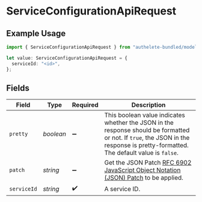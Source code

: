 # ServiceConfigurationApiRequest

## Example Usage

```typescript
import { ServiceConfigurationApiRequest } from "authelete-bundled/models/operations";

let value: ServiceConfigurationApiRequest = {
  serviceId: "<id>",
};
```

## Fields

| Field                                                                                                                                                                            | Type                                                                                                                                                                             | Required                                                                                                                                                                         | Description                                                                                                                                                                      |
| -------------------------------------------------------------------------------------------------------------------------------------------------------------------------------- | -------------------------------------------------------------------------------------------------------------------------------------------------------------------------------- | -------------------------------------------------------------------------------------------------------------------------------------------------------------------------------- | -------------------------------------------------------------------------------------------------------------------------------------------------------------------------------- |
| `pretty`                                                                                                                                                                         | *boolean*                                                                                                                                                                        | :heavy_minus_sign:                                                                                                                                                               | This boolean value indicates whether the JSON in the response should be formatted or not. If `true`, the JSON in the response is pretty-formatted. The default value is `false`. |
| `patch`                                                                                                                                                                          | *string*                                                                                                                                                                         | :heavy_minus_sign:                                                                                                                                                               | Get the JSON Patch [RFC 6902 JavaScript Object Notation (JSON) Patch](https://www.rfc-editor.org/rfc/rfc6902) to be applied.                                                     |
| `serviceId`                                                                                                                                                                      | *string*                                                                                                                                                                         | :heavy_check_mark:                                                                                                                                                               | A service ID.                                                                                                                                                                    |